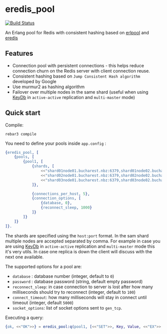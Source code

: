 eredis_pool
=======

[![Build Status](https://travis-ci.org/silviucpp/eredis_pool.svg?branch=master)](https://travis-ci.org/silviucpp/eredis_pool)

An Erlang pool for Redis with consistent hashing based on [erlpool][2] and [eredis][3] 

Features
---------

- Connection pool with persistent connections - this helps reduce connection churn on the Redis server with client connection reuse.
- Consistent hashing based on `Jump Consistent Hash algorithm` developed by Google
- Use murmur2 as hashing algorithm
- Failover over multiple nodes in the same shard (useful when using [KeyDb][1] in `active-active` replication and `multi-master` mode)

Quick start
------------

Compile:

```
rebar3 compile
```

You need to define your pools inside `app.config` :

```erlang
{eredis_pool, [
    {pools, [
        {pool1, [
            {shards, [
                <<"shard01node01.bucharest.nbz:6379,shard01node02.bucharest.nbz:6379">>,
                <<"shard02node01.bucharest.nbz:6379,shard02node02.bucharest.nbz:6379">>,
                <<"shard03node01.bucharest.nbz:6379,shard03node02.bucharest.nbz:6379">>,
            ]},

            {connections_per_host, 5},
            {connection_options, [
                {database, 0},
                {reconnect_sleep, 1000}
            ]}
        ]}
    ]}
]}.
```

The shards are specified using the `host:port` format. In the sam shard multiple nodes are accepted separated by comma.
For example in case you are using [KeyDb][1] in `active-active` replication and `multi-master` mode this it's very utils.
In case one replica is down the client will discuss with the next one available.

The supported options for a pool are:

- `database` : database number (integer, default to `0`)
- `password` : database password (string, default empty password)
- `reconnect_sleep`: in case connection to server is lost after how many milliseconds should try to reconnect (integer, default to `100`)
- `connect_timeout`: how many milliseconds will stay in connect until timeout (integer, default `5000`)
- `socket_options`: list of socket options sent to `gen_tcp`.

Executing a query:

```erl
{ok, <<"OK">>} = eredis_pool:q(pool1, [<<"SET">>, Key, Value, <<"EX">>, 10000]).
```

[1]:https://github.com/JohnSully/KeyDB
[2]:https://github.com/silviucpp/erlpool
[3]:https://github.com/wooga/eredis
